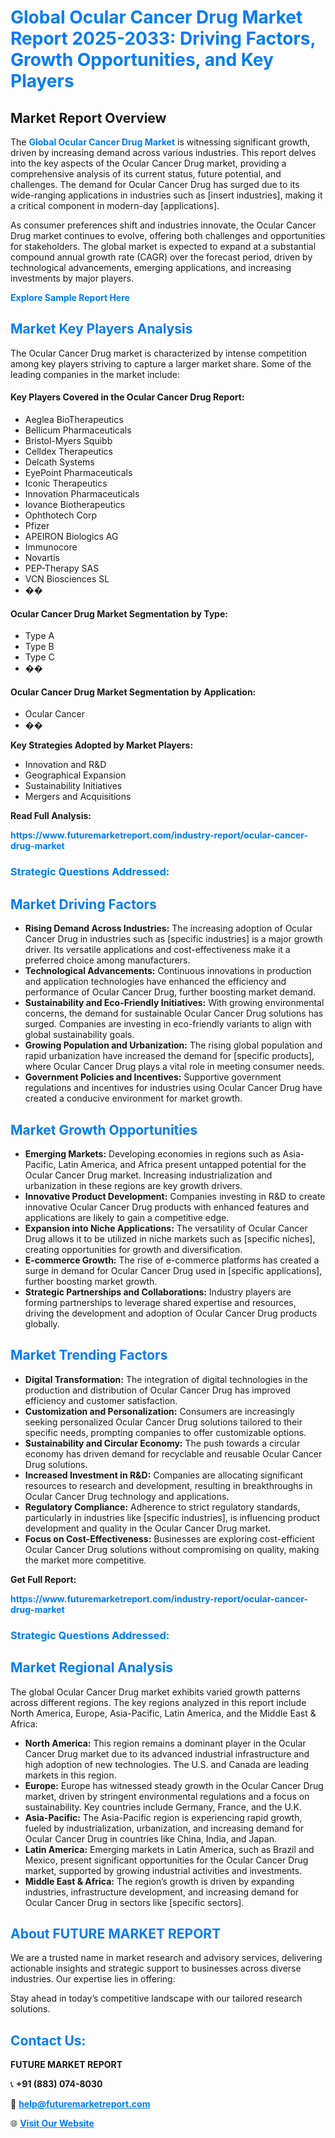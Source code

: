 <h1 style="color: #007BFF;">Global Ocular Cancer Drug Market Report 2025-2033: Driving Factors, Growth Opportunities, and Key Players</h1>

<section id="overview">
<h2>Market Report Overview</h2>
<p>The <a href="https://www.futuremarketreport.com/industry-report/ocular-cancer-drug-market" style="color: #007BFF; text-decoration: none;"><strong>Global Ocular Cancer Drug Market</strong></a> is witnessing significant growth, driven by increasing demand across various industries. This report delves into the key aspects of the Ocular Cancer Drug market, providing a comprehensive analysis of its current status, future potential, and challenges. The demand for Ocular Cancer Drug has surged due to its wide-ranging applications in industries such as [insert industries], making it a critical component in modern-day [applications].</p>
<p>As consumer preferences shift and industries innovate, the Ocular Cancer Drug market continues to evolve, offering both challenges and opportunities for stakeholders. The global market is expected to expand at a substantial compound annual growth rate (CAGR) over the forecast period, driven by technological advancements, emerging applications, and increasing investments by major players.</p>
</section>

<section id="overview">
<p><a href="https://www.futuremarketreport.com/request-sample/reportId=118651" style="color: #007BFF; text-decoration: none;"><strong>Explore Sample Report Here</strong></a></p>
</section>

<section id="key-players">
<h2 style="color: #007BFF;">Market Key Players Analysis</h2>
<p>The Ocular Cancer Drug market is characterized by intense competition among key players striving to capture a larger market share. Some of the leading companies in the market include:</p>
<h4>Key Players Covered in the Ocular Cancer Drug Report:</h4>
<ul><li>Aeglea BioTherapeutics</li><li>Bellicum Pharmaceuticals</li><li>Bristol-Myers Squibb</li><li>Celldex Therapeutics</li><li>Delcath Systems</li><li>EyePoint Pharmaceuticals</li><li>Iconic Therapeutics</li><li>Innovation Pharmaceuticals</li><li>Iovance Biotherapeutics</li><li>Ophthotech Corp</li><li>Pfizer</li><li>APEIRON Biologics AG</li><li>Immunocore</li><li>Novartis</li><li>PEP-Therapy SAS</li><li>VCN Biosciences SL</li><li>��</li></ul>
<h4>Ocular Cancer Drug Market Segmentation by Type:</h4>
<ul><li>Type A</li><li>Type B</li><li>Type C</li><li>��</li></ul>

<h4>Ocular Cancer Drug Market Segmentation by Application:</h4>
<ul><li>Ocular Cancer</li><li>��</li></ul>
<p><strong>Key Strategies Adopted by Market Players:</strong></p>
<ul>
<li>Innovation and R&D</li>
<li>Geographical Expansion</li>
<li>Sustainability Initiatives</li>
<li>Mergers and Acquisitions</li>
</ul>
</section>

<section>
<p><strong>Read Full Analysis: </strong></p><a href="https://www.futuremarketreport.com/industry-report/ocular-cancer-drug-market" style="color: #007BFF; text-decoration: none;"><strong>https://www.futuremarketreport.com/industry-report/ocular-cancer-drug-market</strong></a>
<h3 style="color: #007BFF;">Strategic Questions Addressed:</h3>
</section>

<section id="driving-factors">
<h2 style="color: #007BFF;">Market Driving Factors</h2>
<ul>
<li><strong>Rising Demand Across Industries:</strong> The increasing adoption of Ocular Cancer Drug in industries such as [specific industries] is a major growth driver. Its versatile applications and cost-effectiveness make it a preferred choice among manufacturers.</li>
<li><strong>Technological Advancements:</strong> Continuous innovations in production and application technologies have enhanced the efficiency and performance of Ocular Cancer Drug, further boosting market demand.</li>
<li><strong>Sustainability and Eco-Friendly Initiatives:</strong> With growing environmental concerns, the demand for sustainable Ocular Cancer Drug solutions has surged. Companies are investing in eco-friendly variants to align with global sustainability goals.</li>
<li><strong>Growing Population and Urbanization:</strong> The rising global population and rapid urbanization have increased the demand for [specific products], where Ocular Cancer Drug plays a vital role in meeting consumer needs.</li>
<li><strong>Government Policies and Incentives:</strong> Supportive government regulations and incentives for industries using Ocular Cancer Drug have created a conducive environment for market growth.</li>
</ul>
</section>

<section id="growth-opportunities">
<h2 style="color: #007BFF;">Market Growth Opportunities</h2>
<ul>
<li><strong>Emerging Markets:</strong> Developing economies in regions such as Asia-Pacific, Latin America, and Africa present untapped potential for the Ocular Cancer Drug market. Increasing industrialization and urbanization in these regions are key growth drivers.</li>
<li><strong>Innovative Product Development:</strong> Companies investing in R&D to create innovative Ocular Cancer Drug products with enhanced features and applications are likely to gain a competitive edge.</li>
<li><strong>Expansion into Niche Applications:</strong> The versatility of Ocular Cancer Drug allows it to be utilized in niche markets such as [specific niches], creating opportunities for growth and diversification.</li>
<li><strong>E-commerce Growth:</strong> The rise of e-commerce platforms has created a surge in demand for Ocular Cancer Drug used in [specific applications], further boosting market growth.</li>
<li><strong>Strategic Partnerships and Collaborations:</strong> Industry players are forming partnerships to leverage shared expertise and resources, driving the development and adoption of Ocular Cancer Drug products globally.</li>
</ul>
</section>

<section id="trending-factors">
<h2 style="color: #007BFF;">Market Trending Factors</h2>
<ul>
<li><strong>Digital Transformation:</strong> The integration of digital technologies in the production and distribution of Ocular Cancer Drug has improved efficiency and customer satisfaction.</li>
<li><strong>Customization and Personalization:</strong> Consumers are increasingly seeking personalized Ocular Cancer Drug solutions tailored to their specific needs, prompting companies to offer customizable options.</li>
<li><strong>Sustainability and Circular Economy:</strong> The push towards a circular economy has driven demand for recyclable and reusable Ocular Cancer Drug solutions.</li>
<li><strong>Increased Investment in R&D:</strong> Companies are allocating significant resources to research and development, resulting in breakthroughs in Ocular Cancer Drug technology and applications.</li>
<li><strong>Regulatory Compliance:</strong> Adherence to strict regulatory standards, particularly in industries like [specific industries], is influencing product development and quality in the Ocular Cancer Drug market.</li>
<li><strong>Focus on Cost-Effectiveness:</strong> Businesses are exploring cost-efficient Ocular Cancer Drug solutions without compromising on quality, making the market more competitive.</li>
</ul>
</section>

<section>
<p><strong>Get Full Report: </strong></p><a href="https://www.futuremarketreport.com/industry-report/ocular-cancer-drug-market" style="color: #007BFF; text-decoration: none;"><strong>https://www.futuremarketreport.com/industry-report/ocular-cancer-drug-market</strong></a>
<h3 style="color: #007BFF;">Strategic Questions Addressed:</h3>
</section>


<section id="regional-analysis">
<h2 style="color: #007BFF;">Market Regional Analysis</h2>
<p>The global Ocular Cancer Drug market exhibits varied growth patterns across different regions. The key regions analyzed in this report include North America, Europe, Asia-Pacific, Latin America, and the Middle East & Africa:</p>
<ul>
<li><strong>North America:</strong> This region remains a dominant player in the Ocular Cancer Drug market due to its advanced industrial infrastructure and high adoption of new technologies. The U.S. and Canada are leading markets in this region.</li>
<li><strong>Europe:</strong> Europe has witnessed steady growth in the Ocular Cancer Drug market, driven by stringent environmental regulations and a focus on sustainability. Key countries include Germany, France, and the U.K.</li>
<li><strong>Asia-Pacific:</strong> The Asia-Pacific region is experiencing rapid growth, fueled by industrialization, urbanization, and increasing demand for Ocular Cancer Drug in countries like China, India, and Japan.</li>
<li><strong>Latin America:</strong> Emerging markets in Latin America, such as Brazil and Mexico, present significant opportunities for the Ocular Cancer Drug market, supported by growing industrial activities and investments.</li>
<li><strong>Middle East & Africa:</strong> The region’s growth is driven by expanding industries, infrastructure development, and increasing demand for Ocular Cancer Drug in sectors like [specific sectors].</li>
</ul>
</section>

<footer>
<h2 style="color: #007BFF;">About FUTURE MARKET REPORT</h2>
<p>We are a trusted name in market research and advisory services, delivering actionable insights and strategic support to businesses across diverse industries. Our expertise lies in offering:</p>

<p>Stay ahead in today’s competitive landscape with our tailored research solutions.</p>

<h2 style="color: #007BFF;">Contact Us:</h2>
<p><strong>FUTURE MARKET REPORT</strong></p>
<p>📞 <strong>+91 (883) 074-8030</strong></p>
<p>📧 <strong><a href="mailto:help@futuremarketreport.com" style="color: #007BFF;">help@futuremarketreport.com</a></strong></p>
<p>🌐 <strong><a href="https://www.futuremarketreport.com/" style="color: #007BFF;">Visit Our Website</a></strong></p>
</footer>